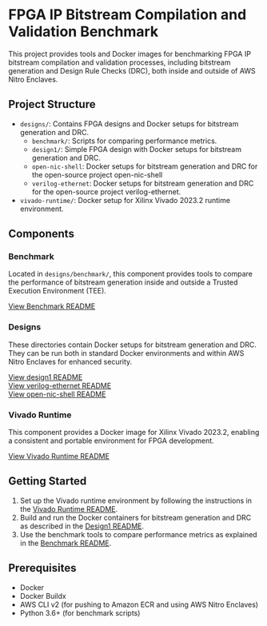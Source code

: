 # FPGA IP Bitstream Compilation and Validation Benchmark

This project provides tools and Docker images for benchmarking FPGA IP bitstream compilation and validation processes, including bitstream generation and Design Rule Checks (DRC), both inside and outside of AWS Nitro Enclaves.

## Project Structure

- `designs/`: Contains FPGA designs and Docker setups for bitstream generation and DRC.
  - `benchmark/`: Scripts for comparing performance metrics.
  - `design1/`: Simple FPGA design with Docker setups for bitstream generation and DRC.
  - `open-nic-shell`: Docker setups for bitstream generation and DRC for the open-source project open-nic-shell
  - `verilog-ethernet`: Docker setups for bitstream generation and DRC for the open-source project verilog-ethernet.
- `vivado-runtime/`: Docker setup for Xilinx Vivado 2023.2 runtime environment.

## Components

### Benchmark

Located in `designs/benchmark/`, this component provides tools to compare the performance of bitstream generation inside and outside a Trusted Execution Environment (TEE).

[View Benchmark README](designs/benchmark/README.md)

### Designs

These directories contain Docker setups for bitstream generation and DRC. They can be run both in standard Docker environments and within AWS Nitro Enclaves for enhanced security.

[View design1 README](designs/design1/README.md) <br>
[View verilog-ethernet README](designs/verilog-ethernet/README.md) <br>
[View open-nic-shell README](designs/open-nic-shell/README.md)

### Vivado Runtime

This component provides a Docker image for Xilinx Vivado 2023.2, enabling a consistent and portable environment for FPGA development.

[View Vivado Runtime README](vivado-runtime/README.md)

## Getting Started

1. Set up the Vivado runtime environment by following the instructions in the [Vivado Runtime README](vivado-runtime/README.md).
2. Build and run the Docker containers for bitstream generation and DRC as described in the [Design1 README](designs/design1/README.md).
3. Use the benchmark tools to compare performance metrics as explained in the [Benchmark README](designs/benchmark/README.md).

## Prerequisites

- Docker
- Docker Buildx
- AWS CLI v2 (for pushing to Amazon ECR and using AWS Nitro Enclaves)
- Python 3.6+ (for benchmark scripts)
